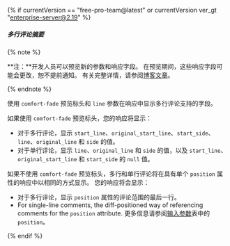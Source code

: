 {% if currentVersion == "free-pro-team@latest" or currentVersion ver_gt "enterprise-server@2.19" %}

##### 多行评论摘要

{% note %}

**注：**开发人员可以预览新的参数和响应字段。 在预览期间，这些响应字段可能会更改，恕不提前通知。 有关完整详情，请参阅[博客文章](https://developer.github.com/changes/2019-10-03-multi-line-comments)。

{% endnote %}

使用 `comfort-fade` 预览标头和 `line` 参数在响应中显示多行评论支持的字段。

如果使用 `comfort-fade` 预览标头，您的响应将显示：
- 对于多行评论，显示 `start_line`、`original_start_line`、`start_side`、`line`、`original_line` 和 `side` 的值。
- 对于单行评论，显示 `line`、`original_line` 和 `side` 的值，以及 `start_line`、`original_start_line` 和 `start_side` 的 `null` 值。

如果不使用 `comfort-fade` 预览标头，多行和单行评论将在具有单个 `position` 属性的响应中以相同的方式显示。 您的响应将会显示：
- 对于多行评论，显示 `position` 属性的评论范围的最后一行。
- For single-line comments, the diff-positioned way of referencing comments for the  `position` attribute. 更多信息请参阅[输入参数](/v3/pulls/comments/#parameters-2)表中的 `position`。

{% endif %}

